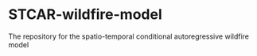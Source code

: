# STCAR-wildfire-model
The repository for the spatio-temporal conditional autoregressive wildfire model
